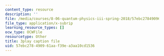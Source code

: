 ```yaml
---
content_type: resource
description: ''
file: /media/courses/8-06-quantum-physics-iii-spring-2018/57ebc278490961aaf39ea3aa10cd1536_a4Qtf5D0rso.srt
file_type: application/x-subrip
learning_resource_types: []
ocw_type: OCWFile
resourcetype: Other
title: 3play caption file
uid: 57ebc278-4909-61aa-f39e-a3aa10cd1536
---
```

